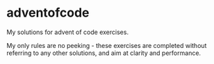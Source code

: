 # adventofcode

My solutions for advent of code exercises.

My only rules are no peeking - these exercises are completed without referring
to any other solutions, and aim at clarity and performance.
